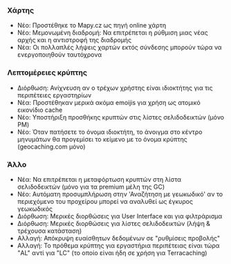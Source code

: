 ### Χάρτης
- Νέο: Προστέθηκε το Mapy.cz ως πηγή online χάρτη
- Νέο: Μεμονωμένη διαδρομή: Να επιτρέπεται η ρύθμιση μιας νέας αρχής και η αντιστροφή της διαδρομής
- Νέα: Οι πολλαπλές λήψεις χαρτών εκτός σύνδεσης μπορούν τώρα να ενεργοποιηθούν ταυτόχρονα

### Λεπτομέρειες κρύπτης
- Διόρθωση: Ανίχνευση αν ο τρέχων χρήστης είναι ιδιοκτήτης για τις περιπέτειες εργαστηρίων
- Νέα: Προστέθηκαν μερικά ακόμα emoijis για χρήση ως ατομικό εικονίδιο cache
- Νέο: Υποστήριξη προσθήκης κρυπτών στις λίστες σελιδοδεικτών (μόνο PM)
- Νέο: Όταν πατήσετε το όνομα ιδιοκτήτη, το άνοιγμα στο κέντρο μηνυμάτων θα προγεμίσει το κείμενο με το όνομα κρύπτης (geocaching.com μόνο)

### Άλλο
- Νέα: Να επιτρέπεται η μεταφόρτωση κρυπτών στη λίστα σελιδοδεικτών (μόνο για τα premium μέλη της GC)
- Νέο: Αυτόματη προσυμπλήρωση στην 'Αναζήτηση με γεωκωδικό' αν το περιεχόμενο του προχείρου μπορεί να αναλυθεί ως έγκυρος γεωκωδικός
- Διόρθωση: Μερικές διορθώσεις για User Interface και για φιλτράρισμα
- Διόρθωση: Μερικές διορθώσεις για λίστες σελιδοδεικτών (λήψη & τρέχουσα κατάσταση)
- Αλλαγή: Απόκρυψη ευαίσθητων δεδομένων σε "ρυθμίσεις προβολής"
- Αλλαγή: Το πρόθεμα κρύπτης για εργαστήρια περιπέτειας είναι τώρα "AL" αντί για "LC" (το οποίο είναι ήδη σε χρήση για Terracaching)
